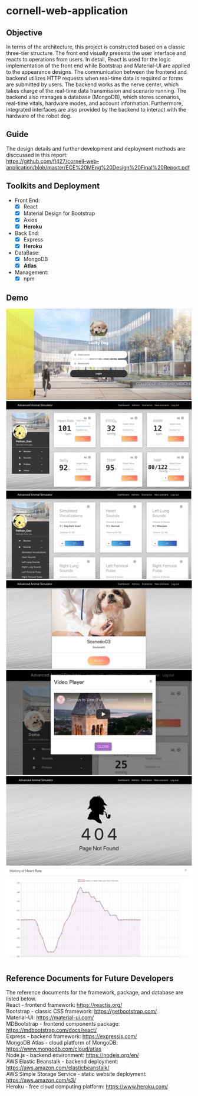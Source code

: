 # cornell-web-application

## Objective

In terms of the architecture, this project is constructed based on a classic three-tier structure. The front end visually presents the user interface and reacts to operations from users. In detail, React is used for the logic implementation of the front end while Bootstrap and Material-UI are applied to the appearance designs. The communication between the frontend and backend utilizes HTTP requests when real-time data is required or forms are submitted by users. The backend works as the nerve center, which takes charge of the real-time data transmission and scenario running. The backend also manages a database (MongoDB), which stores scenarios, real-time vitals, hardware modes, and account information. Furthermore, integrated interfaces are also provided by the backend to interact with the hardware of the robot dog. 


## Guide
The design details and further development and deployment methods are disccussed in this report:  
https://github.com/fl427/cornell-web-application/blob/master/ECE%20MEng%20Design%20Final%20Report.pdf

## Toolkits and Deployment

- Front End:
  - [x] React
  - [x] Material Design for Bootstrap
  - [x] Axios
  - [x] **Heroku**
- Back End:
  - [x] Express
  - [x] **Heroku**
- DataBase:
  - [x] MongoDB
  - [x] **Atlas**
- Management:
  - [x] npm

## Demo
  ![image](https://github.com/fl427/cornell-web-application/blob/master/Demo/0.jpg)
  ![image](https://github.com/fl427/cornell-web-application/blob/master/Demo/1.jpg)
  ![image](https://github.com/fl427/cornell-web-application/blob/master/Demo/2.jpg)
  ![image](https://github.com/fl427/cornell-web-application/blob/master/Demo/3.jpg)
  ![image](https://github.com/fl427/cornell-web-application/blob/master/Demo/4.jpg)
  ![image](https://github.com/fl427/cornell-web-application/blob/master/Demo/5.jpg)
  ![image](https://github.com/fl427/cornell-web-application/blob/master/Demo/6.jpg)

## Reference Documents for Future Developers
The reference documents for the framework, package, and database are listed below.  
React - frontend framework: https://reactjs.org/  
Bootstrap - classic CSS framework: https://getbootstrap.com/  
Material-UI: https://material-ui.com/  
MDBootstrap - frontend components package: https://mdbootstrap.com/docs/react/  
Express - backend framework: https://expressjs.com/  
MongoDB Atlas - cloud platform of MongoDB: https://www.mongodb.com/cloud/atlas  
Node.js - backend environment: https://nodejs.org/en/  
AWS Elastic Beanstalk - backend deployment: https://aws.amazon.com/elasticbeanstalk/  
AWS Simple Storage Service - static website deployment: https://aws.amazon.com/s3/  
Heroku - free cloud computing platform: https://www.heroku.com/  

